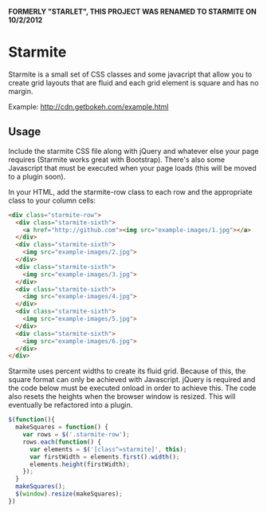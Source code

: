 **FORMERLY "STARLET", THIS PROJECT WAS RENAMED TO STARMITE ON 10/2/2012**

Starmite
=======


Starmite is a small set of CSS classes and some javacript that allow you to create grid layouts that are fluid and each grid element is square and has no margin. 

Example: http://cdn.getbokeh.com/example.html

Usage
-----

Include the starmite CSS file along with jQuery and whatever else your page requires (Starmite works great with Bootstrap). There's also some Javascript that must be executed when your page loads (this will be moved to a plugin soon).

In your HTML, add the starmite-row class to each row and the appropriate class to your column cells:
``` html
<div class="starmite-row">
  <div class="starmite-sixth">
    <a href="http://github.com"><img src="example-images/1.jpg"></a>
  </div>
  <div class="starmite-sixth">
    <img src="example-images/2.jpg">
  </div>
  <div class="starmite-sixth">
    <img src="example-images/3.jpg">
  </div>
  <div class="starmite-sixth">
    <img src="example-images/4.jpg">
  </div>
  <div class="starmite-sixth">
    <img src="example-images/5.jpg">
  </div>
  <div class="starmite-sixth">
    <img src="example-images/6.jpg">
  </div>
</div>
```

Starmite uses percent widths to create its fluid grid. Because of this, the square format can only be achieved with Javascript. jQuery is required and the code below must be executed onload in order to achieve this. The code also resets the heights when the browser window is resized. This will eventually be refactored into a plugin. 
``` javascript
$(function(){
  makeSquares = function() {
    var rows = $('.starmite-row');
    rows.each(function() {
      var elements = $('[class^=starmite]', this);
      var firstWidth = elements.first().width();
      elements.height(firstWidth);  
    });
  }
  makeSquares();
  $(window).resize(makeSquares);
})
```


